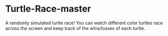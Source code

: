 # Turtle-Race-master
A randomly simulated turtle race! You can watch different color turtles race across the screen and keep track of the wins/losses of each turtle.
